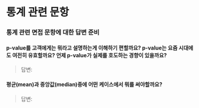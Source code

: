 # 통계 관련 문항

### 통계 관련 면접 문항에 대한 답변 준비


#### p-value를 고객에게는 뭐라고 설명하는게 이해하기 편할까요? p-value는 요즘 시대에도 여전히 유효할까요? 언제 p-value가 실제를 호도하는 경향이 있을까요?
> 답변:


#### 평균(mean)과 중앙값(median)중에 어떤 케이스에서 뭐를 써야할까요?
> 답변:

